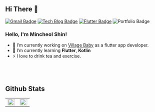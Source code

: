 
## Hi There 👋  

[![Gmail Badge](https://img.shields.io/badge/Gmail-d14836?style=flat-square&logo=Gmail&logoColor=white&link=mailto:mincheolnihs@gmail.com)](mailto:mincheolnihs@gmail.com)
[![Tech Blog Badge](http://img.shields.io/badge/-Tech%20blog-black?style=flat-square&logo=github&link=https://velog.io/@den)](https://velog.io/@den) [![Flutter Badge](http://img.shields.io/badge/-pub.dev-blue?style=flat-square&logo=flutter&link=https://pub.dev/packages?q=email%3Amincheolnihs%40gmail.com)](https://pub.dev/packages?q=email%3Amincheolnihs%40gmail.com)
![Portfolio Badge](https://img.shields.io/badge/-Portfolio-blueviolet?link=https://mincheol-shin.github.io/portfolio/&style=flat-square&logo=flutter)



### Hello, I'm Mincheol Shin! 
- 🔭 I’m currently working on [Village Baby](https://villagebaby.kr/) as a flutter app developer.
- 🌱 I’m currently learning **Flutter**, **Kotlin**
- ⚡ I love to drink tea and exercise.

<br>

<br>


## Github Stats  
<table><tr><td valign="top" width="50%">

<img src="https://github-readme-stats.vercel.app/api?username=mincheol-shin&show_icons=true&count_private=true&hide_border=true" align="left" style="width: 100%" />

</td><td valign="top" width="50%">

<img src="https://github-readme-stats.vercel.app/api/top-langs/?username=mincheol-shin&hide_border=true&layout=compact" align="left" style="width: 100%" />

</td></tr></table>  
